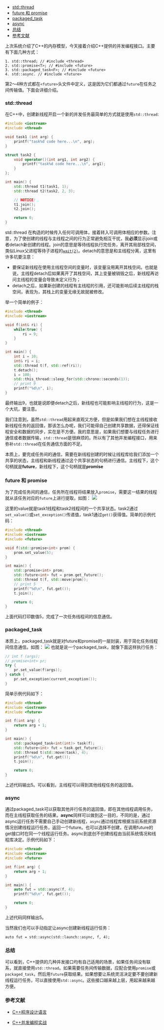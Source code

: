 ---
---

<!-- vim-markdown-toc GFM -->

* [std::thread](#stdthread)
* [future 和 promise](#future-和-promise)
* [packaged_task](#packaged_task)
* [async](#async)
* [总结](#总结)
* [参考文献](#参考文献)

<!-- vim-markdown-toc -->

上次系统介绍了C++的内存模型，今天接着介绍C++提供的并发编程接口。主要有下面几种方式：
```
1. std::thread; // #include <thread> 
2. std::promise<T>; // #include <future>
3. std::packaged_task<F>; // #include <future>
4. std::async. // #include <future>
```

第2～4种方式都在`<future>`头文件中定义，这是因为它们都通过`future`在任务之间传输值。下面会详细介绍。

### std::thread

在C++中，创建新线程开启一个新的并发任务最简单的方式就是使用`std::thread`:
```c++
#include <iostream> 
#include <thread>

void task1 (int arg) {
    printf("task%d code here...\n", arg);
}

struct task2 {
    void operator()(int arg1, int arg2) {
        printf("task%d code here...\n", arg1);
    }
};

int main() {
    std::thread t1(task1, 1);
    std::thread t2(task2, 2, 3);

    // NOTICE! 
    t1.join();
    t2.join();

    return 0;
}
```

std::thread 在构造的时候传入任何可调用体，接着转入可调用体相应的参数。注意，为了使创建的线程与主线程之间的行为正常避免相互干扰，我**必须**显示join或者detach新创建的线程。join的意思是等待线程执行完任务，离开其局部栈空间，类似Linux父进程等待子进程的[`wait(2)`](https://man7.org/linux/man-pages/man2/wait.2.html)。detach的意思是和主线程分离，这里有许多坑要注意：

- 要保证新线程在使用主线程空间的变量时，该变量没用离开其栈空间。也就是说，主线程detach后如果离开了其栈空间，其上变量被销毁之后，新线程再访问主线程的变量会导致未定义行为；
- detach之后，如果新创建的线程有主线程的引用，还可能影响后续主线程的栈空间，表现为，其栈上的变量无缘无故就被修改。

举一个简单的例子：
```c++
#include <thread>
#include <iostream>

void f(int& ri) {
    while(true) {
        ri = 9;
    }
}

int main() {
    int i = 10;
    int& ri = i;
    std::thread t(f, std::ref(ri));
    t.detach();
    i = 100;
    std::this_thread::sleep_for(std::chrono::seconds(1));
    // print 9
    printf("%d\n", i);
}
```

最终输出9，也就是说即便detach之后，新线程也可能影响主线程的行为，这是一个大坑，要注意。

我们注意到，虽然`std::thread`用起来直观又方便，但是如果我们想在主线程接收新线程任务的返回值，那该怎么办呢，我们可能得自己创建共享数据，还得保证线程安全和数据的同步，实在是不方便。我的意思是，如果我们想要与线程任务进行通信或者数据传输，`std::thread`是很麻烦的。所以有了其他并发编程接口，用来弥补`std::thread`在任务通信方面的不足。

本质上，要完成任务间的通信，需要在新线程创建的时候让线程库给我们添加一个共享的状态，主线程和新线程通过这个共享状态的句柄进行通信。主线程下，这个句柄就是**future**，新线程下，这个句柄就是**promise**

### future 和 promise

为了完成任务间的通信，任务所在线程将结果放入`promise`，需要这一结果的线程就从该任务对应的`future`上进行提取，如图：
![](../assets/fut-prom.png)

这里的value就是task1线程和task2线程间的一个共享状态。task2通过`set_value()`或`set_exception()`传递值，task1通过`get()`获得值。简单的示例代码：
```c++
#include <thread>
#include <iostream>
#include <future>

void f(std::promise<int> prom) {
    prom.set_value(5);
}

int main() {
    std::promise<int> prom;
    std::future<int> fut = prom.get_future();
    std::thread t(f, std::move(prom));
    // print 5
    printf("%d\n", fut.get());
    t.join();

    return 0;
}
```

上面代码打印数值5，完成了一次任务线程间的信息通信。 

### packaged_task

本质上，packaged_task就是对future和promise的一层封装，用于简化任务线程间信息通信。如图：
![](../assets/packaged_task.png)
也就是说一个packaged_task，就像下面这样执行任务：
```c++
// int f (args);
// promise<int> pr;
try {
    pr.set_value(f(args));
} catch {
    pr.set_exception(current_exception());
}
```

简单示例代码如下：
```c++
#include <thread>
#include <iostream>
#include <future>

int f(int arg) {
    return arg + 1;
}

int main() {
    std::packaged_task<int(int)> task(f);
    std::future<int> fut = task.get_future();
    std::thread t(std::move(task), 4);
    printf("%d\n", fut.get());
    t.join();

    return 0;
}
```

上述代码输出5。可以看到，主线程可以得到其他线程任务的返回值。

### async

通过packaged_task可以获取其他并行任务的返回值，即在其他线程调用任务，而在主线程获取任务的结果。**async**同样可以做到这一目的，不同的是，通过async运行任务不需要自己手动创建新线程，`async`通过线程库根据当前系统资源情况创建线程运行任务，返回一个future。也可以选择不创建，在调用future的get接口时在同一个线程运行任务。async到底创不创建线程由当前系统情况和线程库决定。示例代码如下：
```c++
#include <thread>
#include <iostream>
#include <future>

int f(int arg) {
    return arg + 1;
}

int main() {
    auto fut = std::async(f, 4);
    printf("%d\n", fut.get());

    return 0;
}
```
上述代码同样输出5。

当然我们也可以手动指定让async创建新线程运行任务：
```
auto fut = std::async(std::launch::async, f, 4);
```

### 总结

可以看到，C++提供的几种并发接口均有自己适用的场景，如果任务间没有联系，就直接使用`std::thread`。如果需要任务间传输数据，应配合使用`promise`或`packaged_task`，然后用`future`获取结果。如果想要让系统灵活决定要不要创建新线程运行任务，可以直接使用`std::async`。这些接口越来越上层，用起来越来越方便。

### 参考文献

- [C++程序设计语言](https://book.douban.com/subject/26857943/)

- [C++并发编程实战](https://book.douban.com/subject/26)
